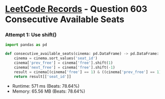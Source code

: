 # [LeetCode Records](../../README.md) - Question 603 Consecutive Available Seats

### Attempt 1: Use shift()
```py
import pandas as pd

def consecutive_available_seats(cinema: pd.DataFrame) -> pd.DataFrame:
    cinema = cinema.sort_values('seat_id')
    cinema['prev_free'] = cinema['free'].shift(1)
    cinema['next_free'] = cinema['free'].shift(-1)
    result = cinema[(cinema['free'] == 1) & ((cinema['prev_free'] == 1) | (cinema['next_free'] == 1))]
    return result[['seat_id']]
```
- Runtime: 571 ms (Beats: 78.64%)
- Memory: 65.56 MB (Beats: 78.64%)

<br>
